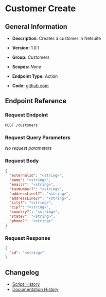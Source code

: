 <!-- BEGIN GENERATED CONTENT -->
# Customer Create

## General Information

- **Description:** Creates a customer in Netsuite

- **Version:** 1.0.1
- **Group:** Customers
- **Scopes:** _None_
- **Endpoint Type:** Action
- **Code:** [github.com](https://github.com/NangoHQ/integration-templates/tree/main/integrations/netsuite-tba/actions/customer-create.ts)


## Endpoint Reference

### Request Endpoint

`POST /customers`

### Request Query Parameters

_No request parameters_

### Request Body

```json
{
  "externalId": "<string>",
  "name": "<string>",
  "email?": "<string>",
  "taxNumber?": "<string>",
  "addressLine1?": "<string>",
  "addressLine2?": "<string>",
  "city?": "<string>",
  "zip?": "<string>",
  "country?": "<string>",
  "state?": "<string>",
  "phone?": "<string>"
}
```

### Request Response

```json
{
  "id": "<string>"
}
```

## Changelog

- [Script History](https://github.com/NangoHQ/integration-templates/commits/main/integrations/netsuite-tba/actions/customer-create.ts)
- [Documentation History](https://github.com/NangoHQ/integration-templates/commits/main/integrations/netsuite-tba/actions/customer-create.md)

<!-- END  GENERATED CONTENT -->

